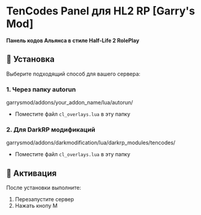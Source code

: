 # TenCodes Panel для HL2 RP [Garry's Mod]
**Панель кодов Альянса в стиле Half-Life 2 RolePlay**

## 📂 Установка
Выберите подходящий способ для вашего сервера:

### 1. Через папку autorun
garrysmod/addons/your_addon_name/lua/autorun/

- Поместите файл `cl_overlays.lua` в эту папку

### 2. Для DarkRP модификаций
garrysmod/addons/darkmodification/lua/darkrp_modules/tencodes/

- Поместите файл `cl_overlays.lua` в эту папку

## 🔄 Активация
После установки выполните:
1. Перезапустите сервер
2. Нажать кнопу M
